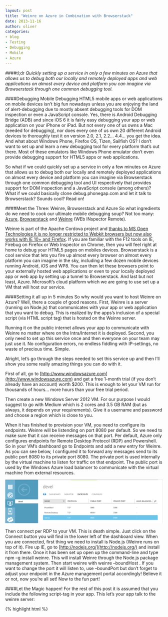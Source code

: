 ```yaml
---
layout: post
title: "Weinre on Azure in Combination with Browserstack"
date: 2013-11-16
author: oliver
categories:
- blog
- Testing
- Debugging
- Mobile
- Azure
---
```


####tl;dr
*Quickly setting up a service in only a few minutes on Azure that
allows us to debug both our locally and remotely deployed apps and web
applications on almost every device and platform you can imagine via
Browserstack through one common debugging tool.*

####Debugging Mobile
Debugging HTML5 mobile apps or web applications on mobile devices isn’t big fun nowadays unless you are enjoying the land of alert-debugging due to mostly absent debugging tools for DOM inspection or even a JavaScript console. <!--more--> Yes, there is Android Debugging Bridge (ADB) and since iOS 6 it is fairly easy debugging your app or web application on your iPhone or iPad. But not every one of us owns a Mac (needed for debugging), nor does every one of us own 20 different Android devices to thoroughly test it on version 2.0, 2.1, 2.2… 4.4… you get the idea. And what about Windows Phone, Firefox OS, Tizen, Sailfish OS? I don’t want to set up and learn a new debugging tool for every platform that’s out there. Most of these emulators like Windows Phone emulator don’t even provide debugging support for HTML5 apps or web applications.

So what if we could quickly set up a service in only a few minutes on Azure that allows us to debug both our locally and remotely deployed applications on almost every device and platform you can imagine via Browserstack through one common debugging tool and UI respectively that provides support for DOM inspection and a JavaScript console (among others)? What if we could basically clone debug.phonegap.com and let it talk to Browserstack? Sounds cool? Read on!

####Meet the Three: Weinre, Browserstack and Azure
So what ingredients do we need to cook our ultimate mobile debugging
soup? Not too many: [Azure](http://www.windowsazure.com/), [Browserstack](http://www.browserstack.com) and [Weinre](http://people.apache.org/~pmuellr/weinre/docs/latest/) (WEb INspector Remote).

Weinre is part of the Apache Cordova project and [thanks to MS Open
Technologies it is no longer restricted to Webkit browsers but now
also works with IE 10+ and Firefox](http://msopentech.com/blog/2013/05/31/now-on-ie-and-firefox-debug-your-mobile-html5-page-remotely-with-weinre-web-inspector-remote/). If you are familiar with the F12
tools on IE, Firebug on Firefox or Web Inspector on Chrome, then you
will feel right at home to debug your HTML5 pages on mobiles
devices. Browserstack is a cool service that lets you fire up almost
every browser on almost every platform you can imagine in the sky,
including a few dozen mobile devices running Android, iOS and WP8. You
can then let these browsers point to your externally hosted web
applications or even to your locally deployed app or web app by
setting up a tunnel to Browserstack. And last but not least,
Azure. Microsoft’s cloud platform which we are going to use set up a
VM that will host our service.

####Setting it all up in 5 minutes
So why would you want to host Weinre on Azure? Well, there a couple of
good reasons. First, Weinre is a server (running on Node.js) that
communicates with your app or web application that you want to
debug. This is realized by the apps’s inclusion of a special script
(via HTML script tag) that is hosted on the Weinre server.

Running it on the public internet allows your app to communicate with
Weinre no matter where on the Intra/Internet it is deployed. Second,
you only need to set up this service once and then everyone on your
team may just use it. No configuration errors, no endless fiddling
with IP-settings, no waste of precious time. Simple.

Alright, let’s go through the steps needed to set this service up and
then I’ll show you some really amazing things you can do with it.

First of all, go to
[http://www.windowsazure.com](http://www.windowsazure.com) and get a
free 1-month trial (if you don’t already have an account) worth
$200. This is enough to let your VM run for thousands of hours… more
hours than your free trial period.

Then create a new Windows Server 2012 VM. For our purpose I would
suggest to go with Medium which is 2 cores and 3.5 GB RAM (but as
always, it depends on your requirements). Give it a username and
password and choose a region which is close to you.

When it has finished to provision your VM, you need to configure its
endpoints. Weinre will be listending on port 8080 per default. So we
need to make sure that it can receive messages on that port. Per
default, Azure only configures endpoints for Remote Desktop Protocol
(RDP) and Powershell. So in your VM’s dashboard go to Endpoints and
add a new entry for Weinre. As you can see below, I configured it to
forward any messages send to its public port 8080 to its private
port 8080. The private port is used internally by the virtual machine
to listen for traffic on that endpoint. The public port is used by the
Windows Azure load balancer to communicate with the virtual machine
from external resources.

![alt text](/assets/img/blog/2013-11-16-weinre-browserstack/endpoints.png "Configuring endpoints for Weinre on Azure Management Portal")


Then connect per RDP to your VM. This is death simple. Just click on
the Connect button you will find in the lower left of the dashboard
view. When you are connected, first thing we need to install is
Node.js (Weinre runs on top of it). Fire up IE, go to
[http://nodejs.org/](http://nodejs.org/) and install it from
there. Once it has been set up open up the command-line and type npm
–g install weinre. This will install Weinre through the Node.js
package management system. Then start weinre with weinre –boundHost
<IPv4 address of your VM>. If you want to change the port it will
listen to, use –boundPort but don’t forget to adjust your endpoint in
the Azure management portal accordingly! Believe it or not, now you’re
all set! Now to the fun part!

####Let the Magic happen!
For the rest of this post it is assumed that you include the following
script-tag in your app. This let’s your app talk to the weinre
server:

{% highlight html %}
<script src="http://[Weinre-Server's IP]:[port]/target/target-script-min.js#anonymous" />
{% endhighlight %}

Keep in mind that only one device at a time can be connected under the
same URL. The device that connects last is the active one. If you need
to support more multiple devices simultaneously just provide different
names after the hashtag.

Let’s start easy. Ever tried to debug your HTML5 Windows Phone 8 app?
No matter being run in the emulator or on a real device? No? Well,
comes as no surprise because it is not supported (unless you’re a fan
of alert()-debugging). As you can see in the below picture, I’m
debugging an HTML5 app on my Lumia 920. In particular, I have just
modified the DOM. I can select every element I want, change its
contents, styles and get immediate visual feedback. I can also switch
to the JavaScript console and evaluate and run any code in the context
of my app that I like.

![alt text](/assets/img/blog/2013-11-16-weinre-browserstack/lumia.jpg "DOM manipulation with Weinre on Azure interacting with my Lumia 920")

Just as an example, I’ve started the same application in the WP8
emulator and ran some alert-statements as can be seen in below
picture. The console is even more useful, by providing error logs,
warnings, etc. Great!

![alt text](/assets/img/blog/2013-11-16-weinre-browserstack/working-console.jpg "JavaScript console on Azure interacting with my local WP8 emulator")

But we can even turn this up one notch! This time, we will go with an
ASP.NET MVC application. We will host it on an Azure Website, but want
to see how it looks and behaves on an Android Nexus 7 tablet. At the
same time, I want to debug it with Weinre just like I did with my WP8
app. Of course I don’t have a Nexus at my disposal so I just fire one
up on Browserstack. (We could also host it locally on IIS Express. For
that matter, we would need to create a tunnel between Browserstack and
our local system. This is dead easy (unless they aren’t using
SSL-Breakers at your company’s intranet) and
[well documented](http://www.browserstack.com/local-testing) on
Browserstack.com.)

![alt text](/assets/img/blog/2013-11-16-weinre-browserstack/browserstack.jpg "Debugging an ASP.NET app hosted on Azure running on Browserstack on a Nexus 7")

Now look at above screenshot! Isn’t that amazing? What you’re seeing
is our ASP.NET MVC app hosted on an Azure Website running on
Browserstack on a Nexus 7 tablet on the right side. On the left, I’m
debugging it with Weinre on Azure. I’m manipulating its DOM and get
instant visual feedback. I can also play around with the JavaScript
console and do all sorts of funny things (such as starting an alert
message).

Appreciate any comments or feedback!  Have fun!
